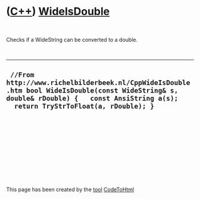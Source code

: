 



 

 

 

 

 

([C++](Cpp.md)) [WideIsDouble](CppWideIsDouble.md)
====================================================

 

Checks if a WideString can be converted to a double.

 

  ---------------------------------------------------------------------------------------------------------------------------------------------------------------------------------------
  ` //From http://www.richelbilderbeek.nl/CppWideIsDouble.htm bool WideIsDouble(const WideString& s, double& rDouble) {   const AnsiString a(s);   return TryStrToFloat(a, rDouble); }`
  ---------------------------------------------------------------------------------------------------------------------------------------------------------------------------------------

 

 

 

 

 





 




This page has been created by the [tool](Tools.md)
[CodeToHtml](ToolCodeToHtml.md)
